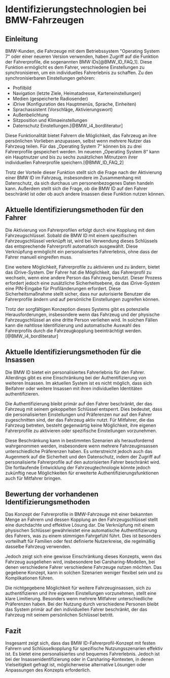 # Identifizierungstechnologien bei BMW-Fahrzeugen

## Einleitung

BMW-Kunden, die Fahrzeuge mit dem Betriebssystem "Operating System 7" oder einer neueren Version verwenden, haben Zugriff auf die Funktion der Fahrerprofile, die sogenannten BMW IDs[@BMW_ID_FAQ_1]. Diese Funktion ermöglicht es dem Fahrer, verschiedene Einstellungen zu synchronisieren, um ein individuelles Fahrerlebnis zu schaffen. Zu den synchronisierbaren Einstellungen gehören:
- Profilbild
- Navigation (letzte Ziele, Heimatadresse, Karteneinstellungen)
- Medien (gespeicherte Radiosender)
- iDrive (Konfiguration des Hauptmenüs, Sprache, Einheiten)
- Sprachassistent (Vorschläge, Aktivierungswort)
- Außenbelichtung
- Sitzposition und Klimaeinstellungen
- Datenschutz Einstellungen.[@BMW_i4_bordliteratur]

Diese Funktionalität bietet Fahrern die Möglichkeit, das Fahrzeug an ihre persönlichen Vorlieben anzupassen, selbst wenn mehrere Nutzer das Fahrzeug teilen. Für das „Operating System 7“ können bis zu drei Fahrerprofile gespeichert werden. Im neueren „Operating System 8“ kann ein Hauptnutzer und bis zu sechs zusätzlichen Mitnutzern ihrer individuellen Fahrerprofile speichern.[@BMW_ID_FAQ_2]

Trotz der Vorteile dieser Funktion stellt sich die Frage nach der Aktivierung einer BMW ID im Fahrzeug, insbesondere im Zusammenhang mit Datenschutz, da sich durchaus um personenbezogenes Daten handeln kann. Außerdem stellt sich die Frage, ob die BMW ID auf den Fahrer beschränkt ist oder ob auch andere Insassen diese Funktion nutzen können.


## Aktuelle Identifizierungsmethoden für den Fahrer

Die Aktivierung von Fahrerprofilen erfolgt durch eine Kopplung mit dem Fahrzeugschlüssel. Sobald die BMW ID mit einem spezifischen Fahrzeugschlüssel verknüpft ist, wird bei Verwendung dieses Schlüssels das entsprechende Fahrerprofil automatisch ausgewählt. Diese Verknüpfung ermöglicht ein personalisiertes Fahrerlebnis, ohne dass der Fahrer manuell eingreifen muss.

Eine weitere Möglichkeit, Fahrerprofile zu aktivieren und zu ändern, bietet das iDrive-System. Der Fahrer hat die Möglichkeit, das Fahrerprofil zu wechseln, wenn eine andere Person das Fahrzeug benutzt. Dieser Prozess erfordert jedoch eine zusätzliche Sicherheitsebene, da das iDrive-System eine PIN-Eingabe für Profiländerungen erfordert. Diese Sicherheitsmaßnahme stellt sicher, dass nur autorisierte Benutzer die Fahrerprofile ändern und auf persönliche Einstellungen zugreifen können.

Trotz der sorgfältigen Konzeption dieses Systems gibt es potenzielle Herausforderungen, insbesondere wenn das Fahrzeug und der physische Fahrzeugschlüssel an eine dritte Person verliehen wird. In solchen Fällen kann die nahtlose Identifizierung und automatische Auswahl des Fahrerprofils durch die Fahrzeugkopplung beeinträchtigt werden.[@BMW_i4_bordliteratur]


## Aktuelle Identifizierungsmethoden für die Insassen

Die BMW ID bietet ein personalisiertes Fahrerlebnis für den Fahrer. Allerdings gibt es eine Einschränkung bei der Authentifizierung von weiteren Insassen. Im aktuellen System ist es nicht möglich, dass sich Beifahrer oder weitere Insassen mit ihren individuellen Identitäten authentifizieren.

Die Authentifizierung bleibt primär auf den Fahrer beschränkt, der das Fahrzeug mit seinem gekoppelten Schlüssel entsperrt. Dies bedeutet, dass die personalisierten Einstellungen und Präferenzen nur auf den Fahrer zugeschnitten sind, der das Fahrzeug aktiv nutzt. Für Mitfahrer, die das Fahrzeug betreten, besteht gegenwärtig keine Möglichkeit, ihre eigenen Fahrerprofile zu aktivieren oder spezifische Einstellungen vorzunehmen.

Diese Beschränkung kann in bestimmten Szenarien als herausfordernd wahrgenommen werden, insbesondere wenn mehrere Fahrzeuginsassen unterschiedliche Präferenzen haben. Es unterstreicht jedoch auch das Augenmerk auf die Sicherheit und den Datenschutz, indem der Zugriff auf personalisierte Fahrerprofile auf den autorisierten Fahrer beschränkt wird. Die fortlaufende Entwicklung der Fahrzeugtechnologie könnte jedoch zukünftig neue Möglichkeiten für erweiterte Authentifizierungsfunktionen auch für Mitfahrer bringen.

## Bewertung der vorhandenen Identifizierungsmethoden

Das Konzept der Fahrerprofile in BMW-Fahrzeuge mit einer bekannten Menge an Fahrern und dessen Kopplung an den Fahrzeugschlüssel stellt eine durchdachte und effektive Lösung dar. Die Verknüpfung mit einem physischen Schlüssel gewährleistet eine automatische Authentifizierung des Fahrers, was zu einem stimmigen Fahrgefühl führt. Dies ist besonders vorteilhaft für Familien oder fest definierte Nutzerkreise, die regelmäßig dasselbe Fahrzeug verwenden.

Jedoch zeigt sich eine gewisse Einschränkung dieses Konzepts, wenn das Fahrzeug ausgeliehen wird, insbesondere bei Carsharing-Modellen, bei denen verschiedene Fahrer verschiedene Fahrzeuge nutzen möchten. Das gegebene Konzept, kann in solchen Szenarien weniger flexibel sein und zu Komplikationen führen.

Die nichtgegebene Möglichkeit für weitere Fahrzeuginsassen, sich zu authentifizieren und ihre eigenen Einstellungen vorzunehmen, stellt eine klare Limitierung. Besonders wenn mehrere Mitfahrer unterschiedliche Präferenzen haben. Bei der Nutzung durch verschiedene Personen bleibt das System primär auf den individuellen Fahrer beschränkt, der das Fahrzeug mit seinem persönlichen Schlüssel betritt.

## Fazit

Insgesamt zeigt sich, dass das BMW ID-Fahrerprofil-Konzept mit festen Fahrern und Schlüsselkopplung für spezifische Nutzungsszenarien effektiv ist. Es bietet eine personalisiertes und bequemes Fahrerlebnis. Jedoch ist bei der Insassenidentifizierung oder in Carsharing-Kontexten, in denen Vielseitigkeit gefragt ist, möglicherweise alternative Lösungen oder Anpassungen des Konzepts erforderlich.